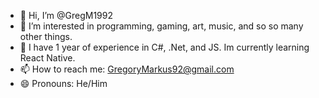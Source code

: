 - 👋 Hi, I’m @GregM1992
- 👀 I’m interested in programming, gaming, art, music, and so so many other things.
- 🌱 I have 1 year of experience in C#, .Net, and JS. Im currently learning React Native.
- 📫 How to reach me: GregoryMarkus92@gmail.com
- 😄 Pronouns: He/Him

<!---
GregM1992/GregM1992 is a ✨ special ✨ repository because its `README.md` (this file) appears on your GitHub profile.
You can click the Preview link to take a look at your changes.
--->
